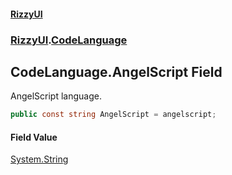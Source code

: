 #### [RizzyUI](index 'index')
### [RizzyUI](RizzyUI 'RizzyUI').[CodeLanguage](RizzyUI.CodeLanguage 'RizzyUI.CodeLanguage')

## CodeLanguage.AngelScript Field

AngelScript language.

```csharp
public const string AngelScript = angelscript;
```

#### Field Value
[System.String](https://docs.microsoft.com/en-us/dotnet/api/System.String 'System.String')